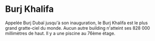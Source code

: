 # Burj Khalifa

Appelée Burj Dubaï jusqu'à son inauguration, le Burj Khalifa est le plus grand
gratte-ciel du monde. Aucun autre building n'atteint ses 828 000 millimètres de
haut. Il y a une piscine au 76ème étage.
